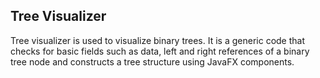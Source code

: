 ## Tree Visualizer
Tree visualizer is used to visualize binary trees. It is a generic code that checks for basic
fields such as data, left and right references of a binary tree node and constructs a tree structure using JavaFX components.